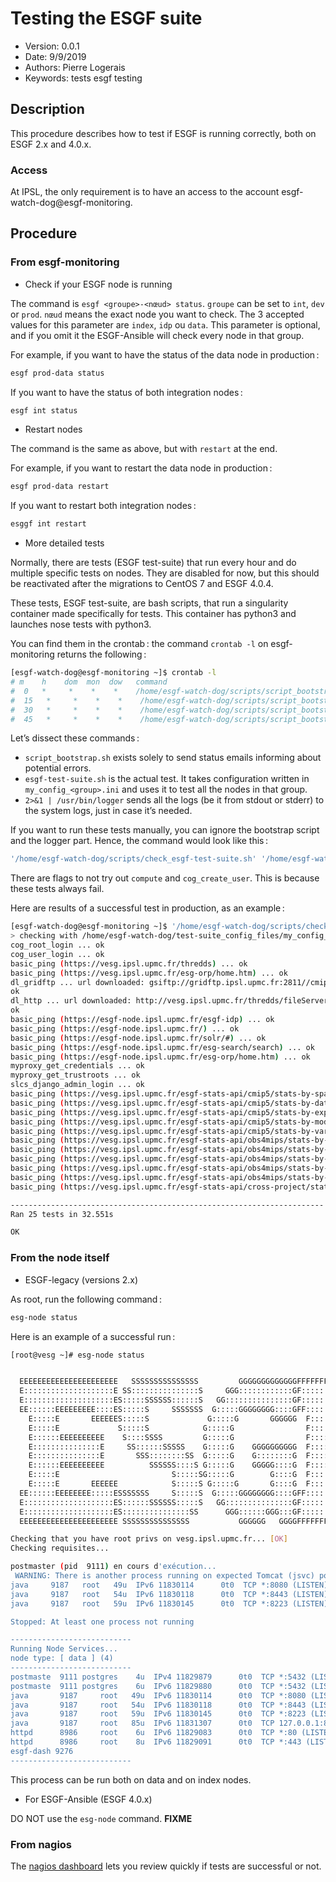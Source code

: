Testing the ESGF suite
=============

* Version: 0.0.1
* Date: 9/9/2019
* Authors: Pierre Logerais
* Keywords: tests esgf testing

## Description

This procedure describes how to test if ESGF is running correctly, both on ESGF 2.x and 4.0.x. 

### Access

At IPSL, the only requirement is to have an access to the account esgf-watch-dog@esgf-monitoring.

## Procedure

### From esgf-monitoring

* Check if your ESGF node is running

The command is `esgf <groupe>-<nœud> status`.
`groupe` can be set to `int`, `dev` or `prod`. 
`nœud` means the exact node you want to check. The 3 accepted values for this parameter are `index`, `idp` ou `data`. This parameter is optional, and if you omit it the ESGF-Ansible will check every node in that group.

For example, if you want to have the status of the data node in production :

```bash
esgf prod-data status
```

If you want to have the status of both integration nodes :

```bash
esgf int status
```

* Restart nodes

The command is the same as above, but with `restart` at the end.

For example, if you want to restart the data node in production :

```bash
esgf prod-data restart
```

If you want to restart both integration nodes :

```bash
esggf int restart
```

* More detailed tests

Normally, there are tests (ESGF test-suite) that run every hour and do multiple specific tests on nodes. They are disabled for now, but this should be reactivated after the migrations to CentOS 7 and ESGF 4.0.4.

These tests, ESGF test-suite, are bash scripts, that run a singularity container made specifically for tests. This container has python3 and launches nose tests with python3.

You can find them in the crontab : the command `crontab -l` on esgf-monitoring returns the following :

```bash
[esgf-watch-dog@esgf-monitoring ~]$ crontab -l
# m    h    dom  mon  dow   command
#  0   *     *    *    *    /home/esgf-watch-dog/scripts/script_bootstrap.sh '[ESGF-TEST-SUITE] prod'   'sgardoll@ipsl.fr,glipsl@ipsl.fr,sdipsl@ipsl.jussieu.fr,plogerais@ipsl.fr' '/home/esgf-watch-dog/scripts/check_esgf-test-suite.sh' '/home/esgf-watch-dog/test-suite_config_files/my_config_prod.ini -a !compute,!cog_create_user' 2>&1 | /usr/bin/logger -t '[ESGF-TEST-SUITE] prod'
#  15   *     *    *    *    /home/esgf-watch-dog/scripts/script_bootstrap.sh '[ESGF-TEST-SUITE] int'    'sgardoll@ipsl.fr,glipsl@ipsl.fr,sdipsl@ipsl.jussieu.fr,plogerais@ipsl.fr' '/home/esgf-watch-dog/scripts/check_esgf-test-suite.sh' '/home/esgf-watch-dog/test-suite_config_files/my_config_int.ini' 2>&1 | /usr/bin/logger -t '[ESGF-TEST-SUITE] int'
#  30   *     *    *    *    /home/esgf-watch-dog/scripts/script_bootstrap.sh '[ESGF-TEST-SUITE] dev'    'sgardoll@ipsl.fr,glipsl@ipsl.fr,sdipsl@ipsl.jussieu.fr,plogerais@ipsl.fr' '/home/esgf-watch-dog/scripts/check_esgf-test-suite.sh' '/home/esgf-watch-dog/test-suite_config_files/my_config_dev.ini' 2>&1 | /usr/bin/logger -t '[ESGF-TEST-SUITE] dev'
#  45   *     *    *    *    /home/esgf-watch-dog/scripts/script_bootstrap.sh '[ESGF-TEST-SUITE] vesgx'  'sgardoll@ipsl.fr,glipsl@ipsl.fr,sdipsl@ipsl.jussieu.fr,plogerais@ipsl.fr' '/home/esgf-watch-dog/scripts/check_esgf-test-suite.sh' '/home/esgf-watch-dog/test-suite_config_files/my_config_vesgx.ini -a data,!dl_gridftp' 2>&1 | /usr/bin/logger -t '[ESGF-TEST-SUITE] vesgx'
```

Let’s dissect these commands :

- `script_bootstrap.sh` exists solely to send status emails informing about potential errors.
- `esgf-test-suite.sh` is the actual test. It takes configuration written in `my_config_<group>.ini` and uses it to test all the nodes in that group.
- `2>&1 | /usr/bin/logger` sends all the logs (be it from stdout or stderr) to the system logs, just in case it’s needed.

If you want to run these tests manually, you can ignore the bootstrap script and the logger part. Hence, the command would look like this :

```bash
'/home/esgf-watch-dog/scripts/check_esgf-test-suite.sh' '/home/esgf-watch-dog/test-suite_config_files/my_config_prod.ini -a !compute,!cog_create_user' 
```

There are flags to not try out `compute` and `cog_create_user`. This is because these tests always fail.

Here are results of a successful test in production, as an example :

```bash
[esgf-watch-dog@esgf-monitoring ~]$ '/home/esgf-watch-dog/scripts/check_esgf-test-suite.sh' '/home/esgf-watch-dog/test-suite_config_files/my_config_prod.ini -a !compute,!cog_create_user'
> checking with /home/esgf-watch-dog/test-suite_config_files/my_config_prod.ini -a !compute,!cog_create_user
cog_root_login ... ok
cog_user_login ... ok
basic_ping (https://vesg.ipsl.upmc.fr/thredds) ... ok
basic_ping (https://vesg.ipsl.upmc.fr/esg-orp/home.htm) ... ok
dl_gridftp ... url downloaded: gsiftp://gridftp.ipsl.upmc.fr:2811//cmip6/DCPP/IPSL/IPSL-CM6A-LR/dcppC-pac-pacemaker/s1920-r10i1p1f1/Emon/sconcdust/gr/v20190110/sconcdust_Emon_IPSL-CM6A-LR_dcppC-pac-pacemaker_s1920-r10i1p1f1_gr_192001-201412.nc
ok
dl_http ... url downloaded: http://vesg.ipsl.upmc.fr/thredds/fileServer/cmip6/DCPP/IPSL/IPSL-CM6A-LR/dcppC-pac-pacemaker/s1920-r10i1p1f1/Emon/sconcdust/gr/v20190110/sconcdust_Emon_IPSL-CM6A-LR_dcppC-pac-pacemaker_s1920-r10i1p1f1_gr_192001-201412.nc
ok
basic_ping (https://esgf-node.ipsl.upmc.fr/esgf-idp) ... ok
basic_ping (https://esgf-node.ipsl.upmc.fr/) ... ok
basic_ping (https://esgf-node.ipsl.upmc.fr/solr/#) ... ok
basic_ping (https://esgf-node.ipsl.upmc.fr/esg-search/search) ... ok
basic_ping (https://esgf-node.ipsl.upmc.fr/esg-orp/home.htm) ... ok
myproxy_get_credentials ... ok
myproxy_get_trustroots ... ok
slcs_django_admin_login ... ok
basic_ping (https://vesg.ipsl.upmc.fr/esgf-stats-api/cmip5/stats-by-space/xml) ... ok
basic_ping (https://vesg.ipsl.upmc.fr/esgf-stats-api/cmip5/stats-by-dataset/xml) ... ok
basic_ping (https://vesg.ipsl.upmc.fr/esgf-stats-api/cmip5/stats-by-experiment/xml) ... ok
basic_ping (https://vesg.ipsl.upmc.fr/esgf-stats-api/cmip5/stats-by-model/xml) ... ok
basic_ping (https://vesg.ipsl.upmc.fr/esgf-stats-api/cmip5/stats-by-variable/xml) ... ok
basic_ping (https://vesg.ipsl.upmc.fr/esgf-stats-api/obs4mips/stats-by-space/xml) ... ok
basic_ping (https://vesg.ipsl.upmc.fr/esgf-stats-api/obs4mips/stats-by-dataset/xml) ... ok
basic_ping (https://vesg.ipsl.upmc.fr/esgf-stats-api/obs4mips/stats-by-realm/xml) ... ok
basic_ping (https://vesg.ipsl.upmc.fr/esgf-stats-api/obs4mips/stats-by-source/xml) ... ok
basic_ping (https://vesg.ipsl.upmc.fr/esgf-stats-api/obs4mips/stats-by-variable/xml) ... ok
basic_ping (https://vesg.ipsl.upmc.fr/esgf-stats-api/cross-project/stats-by-time/xml) ... ok

----------------------------------------------------------------------
Ran 25 tests in 32.551s

OK
```

### From the node itself

* ESGF-legacy (versions 2.x)

As root, run the following command :

```bash
esg-node status
```

Here is an example of a successful run :

```bash
[root@vesg ~]# esg-node status


  EEEEEEEEEEEEEEEEEEEEEE   SSSSSSSSSSSSSSS         GGGGGGGGGGGGGFFFFFFFFFFFFFFFFFFFFFF
  E::::::::::::::::::::E SS:::::::::::::::S     GGG::::::::::::GF::::::::::::::::::::F
  E::::::::::::::::::::ES:::::SSSSSS::::::S   GG:::::::::::::::GF::::::::::::::::::::F
  EE::::::EEEEEEEEE::::ES:::::S     SSSSSSS  G:::::GGGGGGGG::::GFF::::::FFFFFFFFF::::F
    E:::::E       EEEEEES:::::S             G:::::G       GGGGGG  F:::::F       FFFFFF
    E:::::E             S:::::S            G:::::G                F:::::F
    E::::::EEEEEEEEEE    S::::SSSS         G:::::G                F::::::FFFFFFFFFF
    E:::::::::::::::E     SS::::::SSSSS    G:::::G    GGGGGGGGGG  F:::::::::::::::F
    E:::::::::::::::E       SSS::::::::SS  G:::::G    G::::::::G  F:::::::::::::::F
    E::::::EEEEEEEEEE          SSSSSS::::S G:::::G    GGGGG::::G  F::::::FFFFFFFFFF
    E:::::E                         S:::::SG:::::G        G::::G  F:::::F
    E:::::E       EEEEEE            S:::::S G:::::G       G::::G  F:::::F
  EE::::::EEEEEEEE:::::ESSSSSSS     S:::::S  G:::::GGGGGGGG::::GFF:::::::FF
  E::::::::::::::::::::ES::::::SSSSSS:::::S   GG:::::::::::::::GF::::::::FF
  E::::::::::::::::::::ES:::::::::::::::SS      GGG::::::GGG:::GF::::::::FF
  EEEEEEEEEEEEEEEEEEEEEE SSSSSSSSSSSSSSS           GGGGGG   GGGGFFFFFFFFFFF.llnl.gov

Checking that you have root privs on vesg.ipsl.upmc.fr... [OK]
Checking requisites... 

postmaster (pid  9111) en cours d'exécution...
 WARNING: There is another process running on expected Tomcat (jsvc) ports!!!! [java] ?? 
java     9187   root   49u  IPv6 11830114      0t0  TCP *:8080 (LISTEN)
java     9187   root   54u  IPv6 11830118      0t0  TCP *:8443 (LISTEN)
java     9187   root   59u  IPv6 11830145      0t0  TCP *:8223 (LISTEN)

Stopped: At least one process not running

---------------------------
Running Node Services... 
node type: [ data ] (4) 
---------------------------
postmaste  9111 postgres    4u  IPv4 11829879      0t0  TCP *:5432 (LISTEN)
postmaste  9111 postgres    6u  IPv6 11829880      0t0  TCP *:5432 (LISTEN)
java       9187     root   49u  IPv6 11830114      0t0  TCP *:8080 (LISTEN)
java       9187     root   54u  IPv6 11830118      0t0  TCP *:8443 (LISTEN)
java       9187     root   59u  IPv6 11830145      0t0  TCP *:8223 (LISTEN)
java       9187     root   85u  IPv6 11831307      0t0  TCP 127.0.0.1:8005 (LISTEN)
httpd      8986     root    6u  IPv6 11829083      0t0  TCP *:80 (LISTEN)
httpd      8986     root    8u  IPv6 11829091      0t0  TCP *:443 (LISTEN)
esgf-dash 9276
---------------------------

```

This process can be run both on data and on index nodes.

* For ESGF-Ansible (ESGF 4.0.x)

DO NOT use the `esg-node` command.
**FIXME**

### From nagios

The [nagios dashboard](https://nagios-ng.ipsl.upmc.fr/nagios/) lets you review quickly if tests are successful or not.
